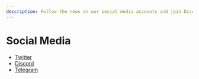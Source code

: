 ```yaml
---
description: Follow the news on our social media accounts and join Discord for discussion!
---
```


# Social Media

* [Twitter](https://twitter.com/Arbitrum\_Life)
* [Discord](https://discord.gg/ZqvNSncjWY)
* [Telegram](https://t.me/arbitrum\_life)
